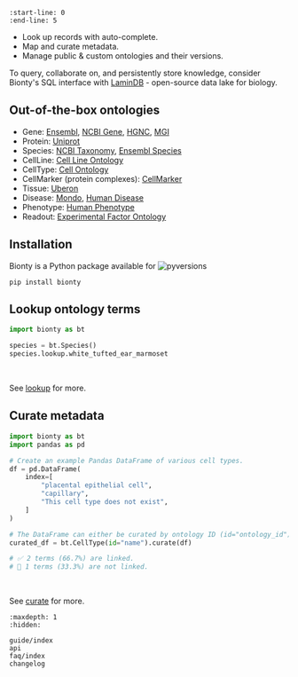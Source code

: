 ```{include} ../README.md
:start-line: 0
:end-line: 5
```

- Look up records with auto-complete.
- Map and curate metadata.
- Manage public & custom ontologies and their versions.

To query, collaborate on, and persistently store knowledge, consider Bionty's SQL interface with [LaminDB](LaminDB) - open-source data lake for biology.

## Out-of-the-box ontologies

- Gene: [Ensembl](https://ensembl.org/), [NCBI Gene](https://www.ncbi.nlm.nih.gov/gene/), [HGNC](https://www.genenames.org/), [MGI](http://www.informatics.jax.org/)
- Protein: [Uniprot](https://www.uniprot.org/)
- Species: [NCBI Taxonomy](https://www.ncbi.nlm.nih.gov/taxonomy/), [Ensembl Species](https://useast.ensembl.org/info/about/species.html)
- CellLine: [Cell Line Ontology](https://github.com/CLO-ontology/CLO)
- CellType: [Cell Ontology](https://obophenotype.github.io/cell-ontology/)
- CellMarker (protein complexes): [CellMarker](http://xteam.xbio.top/CellMarker)
- Tissue: [Uberon](http://obophenotype.github.io/uberon/)
- Disease: [Mondo](https://mondo.monarchinitiative.org/), [Human Disease](https://disease-ontology.org/)
- Phenotype: [Human Phenotype](https://hpo.jax.org/app/)
- Readout: [Experimental Factor Ontology](https://www.ebi.ac.uk/ols/ontologies/efo)

## Installation

Bionty is a Python package available for ![pyversions](https://img.shields.io/pypi/pyversions/bionty)

```
pip install bionty
```

## Lookup ontology terms

```python
import bionty as bt

species = bt.Species()
species.lookup.white_tufted_ear_marmoset
```

<br>

See [lookup](guide/lookup) for more.

## Curate metadata

```python
import bionty as bt
import pandas as pd

# Create an example Pandas DataFrame of various cell types.
df = pd.DataFrame(
    index=[
        "placental epithelial cell",
        "capillary",
        "This cell type does not exist",
    ]
)

# The DataFrame can either be curated by ontology ID (id="ontology_id") or by ontology term names (id="name").
curated_df = bt.CellType(id="name").curate(df)

# ✅ 2 terms (66.7%) are linked.
# 🔶 1 terms (33.3%) are not linked.
```

<br>

See [curate](guide/curate) for more.


```{toctree}
:maxdepth: 1
:hidden:

guide/index
api
faq/index
changelog
```
